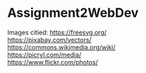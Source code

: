 # Assignment2WebDev
Images citied:
    https://freesvg.org/ \
    https://pixabay.com/vectors/ \
    https://commons.wikimedia.org/wiki/ \
    https://picryl.com/media/ \
    https://www.flickr.com/photos/ 
